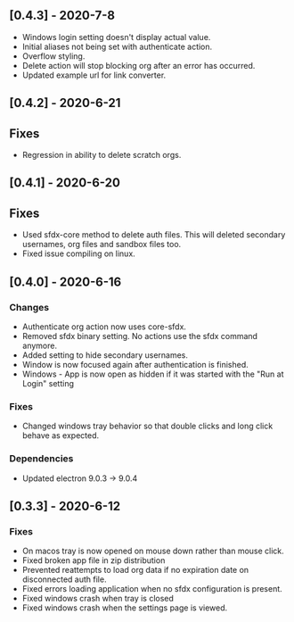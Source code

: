 ## [0.4.3] - 2020-7-8
- Windows login setting doesn't display actual value.
- Initial aliases not being set with authenticate action.
- Overflow styling.
- Delete action will stop blocking org after an error has occurred.
- Updated example url for link converter.

## [0.4.2] - 2020-6-21
## Fixes
- Regression in ability to delete scratch orgs.

## [0.4.1] - 2020-6-20
## Fixes
- Used sfdx-core method to delete auth files. This will deleted secondary usernames, org files and sandbox files too.
- Fixed issue compiling on linux.

## [0.4.0] - 2020-6-16
### Changes
- Authenticate org action now uses core-sfdx.
- Removed sfdx binary setting. No actions use the sfdx command anymore.
- Added setting to hide secondary usernames.
- Window is now focused again after authentication is finished.
- Windows - App is now open as hidden if it was started with the "Run at Login" setting 
### Fixes
- Changed windows tray behavior so that double clicks and long click behave as expected.
### Dependencies
- Updated electron 9.0.3 -> 9.0.4

## [0.3.3] - 2020-6-12
### Fixes
- On macos tray is now opened on mouse down rather than mouse click.
- Fixed broken app file in zip distribution
- Prevented reattempts to load org data if no expiration date on disconnected auth file.
- Fixed errors loading application when no sfdx configuration is present.
- Fixed windows crash when tray is closed
- Fixed windows crash when the settings page is viewed.
